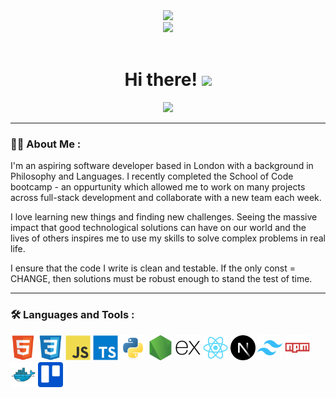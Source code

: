 <div id="header" align="center">
  <img src="https://github.com/Chazzy11/Chazzy11/assets/132924201/4f446dd9-baf6-4a3a-b04d-b77f9a1c8626" width="100"/>
</div>
<div id="socials" align="center">
<a href="https://www.linkedin.com/in/charlotte-rogers-323766289/">
  <img src="https://img.shields.io/badge/LinkedIn-blue?logo=linkedin&logoColor=white&style=for-the-badge"/>
</a>
</div>
<div id="counter" align="center">
<img src="https://komarev.com/ghpvc/?username=Chazzy11&style=flat-square&color=blue" alt=""/>
</div>
<h1 align="center">
  Hi there!
  <img src="https://media.giphy.com/media/hvRJCLFzcasrR4ia7z/giphy.gif" width="30px"/>
</h1>
<div align="center">
<img src="https://github.com/Chazzy11/Chazzy11/assets/132924201/a9a8bc4e-287d-4b1d-aa82-af5bc7514135">
</div>

---

### :woman_technologist: About Me :

I'm an aspiring software developer based in London with a background in Philosophy and Languages. I recently completed the School of Code bootcamp - an oppurtunity which allowed me to work on many projects across full-stack development and collaborate with a new team each week. 

I love learning new things and finding new challenges. Seeing the massive impact that good technological solutions can have on our world and the lives of others inspires me to use my skills to solve complex problems in real life. 

I ensure that the code I write is clean and testable. If the only const = CHANGE, then solutions must be robust enough to stand the test of time. 

---

### :hammer_and_wrench: Languages and Tools :
<div>
<img src="https://github.com/devicons/devicon/blob/master/icons/html5/html5-original.svg" alt="html" height="40" width="40"/>
<img src="https://github.com/devicons/devicon/blob/master/icons/css3/css3-original.svg" alt="css" height="40" width="40"/>
<img src="https://github.com/devicons/devicon/blob/master/icons/javascript/javascript-original.svg" alt="javascript" height="40" width="40"/>
<img src="https://github.com/devicons/devicon/blob/master/icons/typescript/typescript-original.svg" alt="typescript" height="40" width="40"/>
<img src="https://github.com/devicons/devicon/blob/master/icons/python/python-original.svg" alt="python" height="40" width="40"/>
<img src="https://github.com/devicons/devicon/blob/master/icons/nodejs/nodejs-original.svg" alt="nodejs" height="40" width="40"/>
<img src="https://github.com/devicons/devicon/blob/master/icons/express/express-original.svg" alt="express" height="40" width="40"/>
<img src="https://github.com/devicons/devicon/blob/master/icons/react/react-original.svg" alt="react" height="40" width="40"/>
<img src="https://github.com/devicons/devicon/blob/master/icons/nextjs/nextjs-original.svg" alt="nextjs" height="40" width="40"/>
<img src="https://github.com/devicons/devicon/blob/master/icons/tailwindcss/tailwindcss-plain.svg" alt="tailwind" height="40" width="40"/>
<img src="https://github.com/devicons/devicon/blob/master/icons/npm/npm-original-wordmark.svg" alt="npm" height="40" width="40"/>
<img src="https://github.com/devicons/devicon/blob/master/icons/docker/docker-original.svg" alt="docker" height="40" width="40"/>
<img src="https://github.com/devicons/devicon/blob/master/icons/trello/trello-plain.svg" alt="trello" height="40" width="40"/>
</div> 
<!---
Chazzy11/Chazzy11 is a ✨ special ✨ repository because its `README.md` (this file) appears on your GitHub profile.
You can click the Preview link to take a look at your changes.
--->
